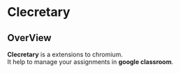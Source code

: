 # Clecretary
## OverView
**Clecretary** is a extensions to chromium.  
It help to manage your assignments in **google classroom**.
